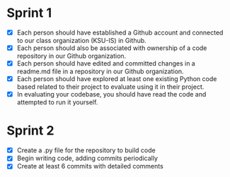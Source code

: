 # Sprint 1
- [x] Each person should have established a Github account and connected to our class organization (KSU-IS) in Github.
- [x] Each person should also be associated with ownership of a code repository in our Github organization.
- [x] Each person should have edited and committed changes in a readme.md file in a repository in our Github organization.
- [x] Each person should have explored at least one existing Python code based related to their project to evaluate using it in their project.
- [x] In evaluating your codebase, you should have read the code and attempted to run it yourself.
# Sprint 2
- [x] Create a .py file for the repository to build code
- [x] Begin writing code, adding commits periodically
- [x] Create at least 6 commits with detailed comments